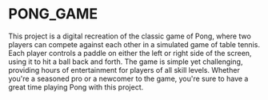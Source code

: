 # PONG_GAME

This project is a digital recreation of the classic game of Pong, where two players can compete against each other in a simulated game of table tennis.
Each player controls a paddle on either the left or right side of the screen, using it to hit a ball back and forth. 
The game is simple yet challenging, providing hours of entertainment for players of all skill levels.
Whether you're a seasoned pro or a newcomer to the game, you're sure to have a great time playing Pong with this project.
